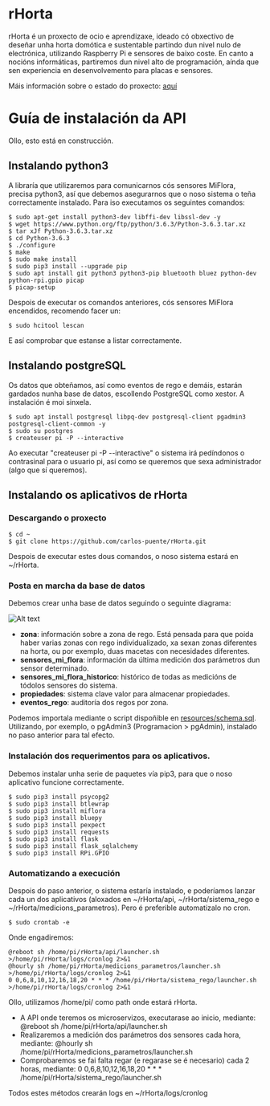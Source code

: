 # rHorta

rHorta é un proxecto de ocio e aprendizaxe, ideado có obxectivo de deseñar unha horta domótica e sustentable partindo dun nivel nulo de electrónica, utilizando Raspberry Pi e sensores de baixo coste. En canto a nocións informáticas, partiremos dun nivel alto de programación, aínda que sen experiencia en desenvolvemento para placas e sensores.

Máis información sobre o estado do proxecto: [aquí](http://carlosjai.me/gl/rhorta/)


# Guía de instalación da API
Ollo, esto está en construcción.

## Instalando python3

A libraría que utilizaremos para comunicarnos cós sensores MiFlora, precisa python3, así que debemos asegurarnos que o noso sistema o teña correctamente instalado. Para iso executamos os seguintes comandos:

```
$ sudo apt-get install python3-dev libffi-dev libssl-dev -y
$ wget https://www.python.org/ftp/python/3.6.3/Python-3.6.3.tar.xz
$ tar xJf Python-3.6.3.tar.xz
$ cd Python-3.6.3
$ ./configure
$ make
$ sudo make install
$ sudo pip3 install --upgrade pip
$ sudo apt install git python3 python3-pip bluetooth bluez python-dev python-rpi.gpio picap
$ picap-setup
```

Despois de executar os comandos anteriores, cós sensores MiFlora encendidos, recomendo facer un:

```
$ sudo hcitool lescan
```

E así comprobar que estanse a listar correctamente.

## Instalando postgreSQL

Os datos que obteñamos, así como eventos de rego e demáis, estarán gardados nunha base de datos, escollendo PostgreSQL como xestor. A instalación é moi sinxela.

```
$ sudo apt install postgresql libpq-dev postgresql-client pgadmin3 postgresql-client-common -y
$ sudo su postgres
$ createuser pi -P --interactive
```

Ao executar "createuser pi -P --interactive" o sistema irá pedíndonos o contrasinal para o usuario pi, así como se queremos que sexa administrador (algo que sí queremos).

## Instalando os aplicativos de rHorta

### Descargando o proxecto

```
$ cd ~
$ git clone https://github.com/carlos-puente/rHorta.git
```

Despois de executar estes dous comandos, o noso sistema estará en ~/rHorta.

### Posta en marcha da base de datos

Debemos crear unha base de datos seguindo o seguinte diagrama:

![Alt text](http://carlosjai.me/wp-content/uploads/2019/07/db.png)


* **zona**: información sobre a zona de rego. Está pensada para que poida haber varias zonas con rego individualizado, xa sexan zonas diferentes na horta, ou por exemplo, duas macetas con necesidades diferentes.
* **sensores_mi_flora**: información da última medición dos parámetros dun sensor determinado.
* **sensores_mi_flora_historico**: histórico de todas as medicións de tódolos sensores do sistema.
* **propiedades**: sistema clave valor para almacenar propiedades.
* **eventos_rego**: auditoría dos regos por zona.

Podemos importala mediante o script dispoñible en [resources/schema.sql](resources/schema.sql). Utilizando, por exemplo, o pgAdmin3 (Programacion > pgAdmin), instalado no paso anterior para tal efecto.

### Instalación dos requerimentos para os aplicativos.

Debemos instalar unha serie de paquetes vía pip3, para que o noso aplicativo funcione correctamente.

```
$ sudo pip3 install psycopg2
$ sudo pip3 install btlewrap
$ sudo pip3 install miflora
$ sudo pip3 install bluepy
$ sudo pip3 install pexpect
$ sudo pip3 install requests
$ sudo pip3 install flask
$ sudo pip3 install flask_sqlalchemy
$ sudo pip3 install RPi.GPIO
```

### Automatizando a execución

Despois do paso anterior, o sistema estaría instalado, e poderíamos lanzar cada un dos aplicativos (aloxados en ~/rHorta/api, ~/rHorta/sistema_rego e ~/rHorta/medicions_parametros). Pero é preferible automatizalo no cron.

```
$ sudo crontab -e
```

Onde engadiremos:

```
@reboot sh /home/pi/rHorta/api/launcher.sh >/home/pi/rHorta/logs/cronlog 2>&1
@hourly sh /home/pi/rHorta/medicions_parametros/launcher.sh >/home/pi/rHorta/logs/cronlog 2>&1
0 0,6,8,10,12,16,18,20 * * * /home/pi/rHorta/sistema_rego/launcher.sh >/home/pi/rHorta/logs/cronlog 2>&1
```
Ollo, utilizamos /home/pi/ como path onde estará rHorta.

* A API onde teremos os microservizos, executarase ao inicio, mediante: @reboot sh /home/pi/rHorta/api/launcher.sh
* Realizaremos a medición dos parámetros dos sensores cada hora, mediante: @hourly sh /home/pi/rHorta/medicions_parametros/launcher.sh
* Comprobaremos se fai falta regar (e regarase se é necesario) cada 2 horas, mediante: 0 0,6,8,10,12,16,18,20 * * * /home/pi/rHorta/sistema_rego/launcher.sh

Todos estes métodos crearán logs en ~/rHorta/logs/cronlog
